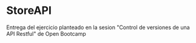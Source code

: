 # StoreAPI

Entrega del ejercicio planteado en la sesion "Control de versiones de una API Restful" de Open Bootcamp
